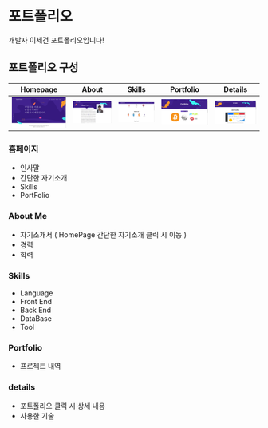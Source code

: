 # 포트폴리오

개발자 이세건 포트폴리오입니다!

## 포트폴리오 구성

| Homepage  | About  | Skills  | Portfolio  | Details  |
|---|---|---|---|---|
| ![Homepage](https://github.com/dltprjs1/dltprjs1.github.io/blob/main/assets/images/ReadMe/portfolio_Main.png) | ![About](https://github.com/dltprjs1/dltprjs1.github.io/blob/main/assets/images/ReadMe/portfolio_AboutMe.png) | ![Skills](https://github.com/dltprjs1/dltprjs1.github.io/blob/main/assets/images/ReadMe/portfolio_Skills.png) | ![portfolio](https://github.com/dltprjs1/dltprjs1.github.io/blob/main/assets/images/ReadMe/Portfolio_Portfolio.png) | ![Details](https://github.com/dltprjs1/dltprjs1.github.io/blob/main/assets/images/ReadMe/Portfolio_Details.png) |

### 홈페이지
 * 인사말
 * 간단한 자기소개
 * Skills
 * PortFolio
 
### About Me
 * 자기소개서 ( HomePage 간단한 자기소개 클릭 시 이동 )
 * 경력
 * 학력
 
### Skills
 * Language
 * Front End
 * Back End
 * DataBase
 * Tool
   
### Portfolio
 * 프로젝트 내역
 
### details
 * 포트폴리오 클릭 시 상세 내용
 * 사용한 기술

